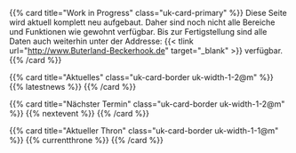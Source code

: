 ---
---

{{% card title="Work in Progress" class="uk-card-primary" %}}
Diese Seite wird aktuell komplett neu aufgebaut. Daher sind noch nicht alle Bereiche und Funktionen wie gewohnt
verfügbar. Bis zur Fertigstellung sind alle Daten auch weiterhin unter der Addresse: 
{{< tlink url="http://www.Buterland-Beckerhook.de" target="_blank"  >}} verfügbar.
{{% /card %}}

{{% card title="Aktuelles" class="uk-card-border uk-width-1-2@m" %}}
{{% latestnews %}}
{{% /card %}}

{{% card title="Nächster Termin" class="uk-card-border uk-width-1-2@m" %}}
{{% nextevent %}}
{{% /card %}}


{{% card title="Aktueller Thron" class="uk-card-border uk-width-1-1@m" %}}
{{% currentthrone %}}
{{% /card %}}
